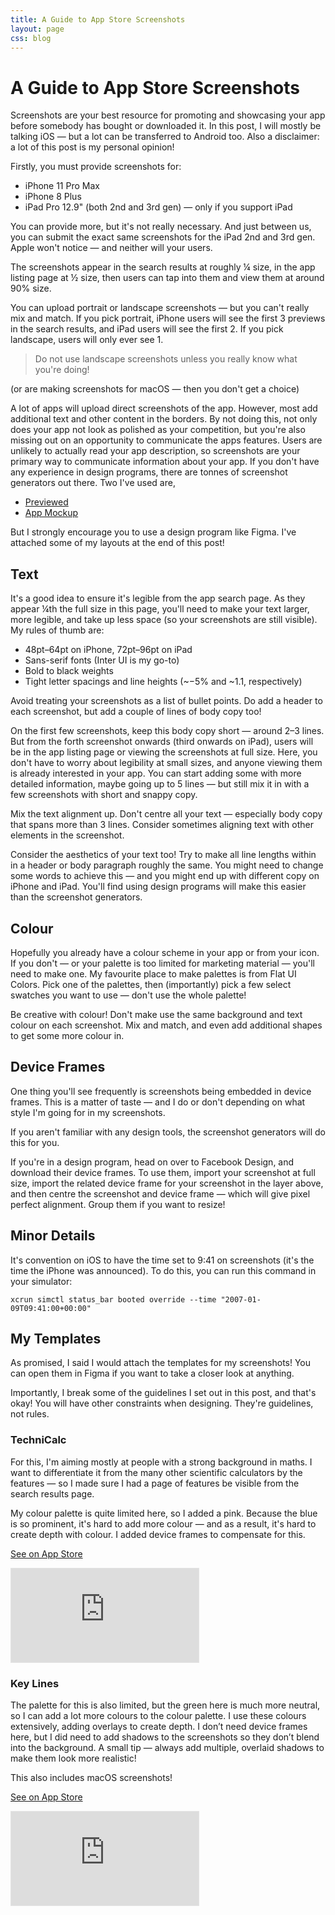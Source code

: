 ```yaml
---
title: A Guide to App Store Screenshots
layout: page
css: blog
---
```


<style>
iframe {
width: calc(var(--inner-width) * 1);
height: calc(var(--inner-width) * 0.66);
--inner-width: calc(100vw - 2 * var(--gutters));
}
</style>

# A Guide to App Store Screenshots

Screenshots are your best resource for promoting and showcasing your app before somebody has bought or downloaded it. In this post, I will mostly be talking iOS &mdash; but a lot can be transferred to Android too. Also a disclaimer: a lot of this post is my personal opinion!

Firstly, you must provide screenshots for:

- iPhone 11 Pro Max
- iPhone 8 Plus
- iPad Pro 12.9&quot; (both 2nd and 3rd gen) &mdash; only if you support iPad

You can provide more, but it's not really necessary. And just between us, you can submit the exact same screenshots for the iPad 2nd and 3rd gen. Apple won't notice &mdash; and neither will your users.

The screenshots appear in the search results at roughly &frac14; size, in the app listing page at &frac12; size, then users can tap into them and view them at around 90% size.

You can upload portrait or landscape screenshots &mdash; but you can't really mix and match. If you pick portrait, iPhone users will see the first 3 previews in the search results, and iPad users will see the first 2. If you pick landscape, users will only ever see 1.

> Do not use landscape screenshots unless you really know what you're doing!

(or are making screenshots for macOS &mdash; then you don't get a choice)

A lot of apps will upload direct screenshots of the app. However, most add additional text and other content in the borders. By not doing this, not only does your app not look as polished as your competition, but you're also missing out on an opportunity to communicate the apps features. Users are unlikely to actually read your app description, so screenshots are your primary way to communicate information about your app.
If you don't have any experience in design programs, there are tonnes of screenshot generators out there. Two I've used are,

- [Previewed](https://previewed.app/screenshots/appstore/)
- [App Mockup](https://app-mockup.com)

But I strongly encourage you to use a design program like Figma. I've attached some of my layouts at the end of this post!

## Text

It's a good idea to ensure it's legible from the app search page. As they appear ¼th the full size in this page, you'll need to make your text larger, more legible, and take up less space (so your screenshots are still visible). My rules of thumb are:

- 48pt&ndash;64pt on iPhone, 72pt&ndash;96pt on iPad
- Sans-serif fonts (Inter UI is my go-to)
- Bold to black weights
- Tight letter spacings and line heights (~&minus;5% and ~1.1, respectively)

Avoid treating your screenshots as a list of bullet points. Do add a header to each screenshot, but add a couple of lines of body copy too!

On the first few screenshots, keep this body copy short &mdash; around 2&ndash;3 lines. But from the forth screenshot onwards (third onwards on iPad), users will be in the app listing page or viewing the screenshots at full size. Here, you don't have to worry about legibility at small sizes, and anyone viewing them is already interested in your app. You can start adding some with more detailed information, maybe going up to 5 lines &mdash; but still mix it in with a few screenshots with short and snappy copy.

Mix the text alignment up. Don't centre all your text &mdash; especially body copy that spans more than 3 lines. Consider sometimes aligning text with other elements in the screenshot.

Consider the aesthetics of your text too! Try to make all line lengths within in a header or body paragraph roughly the same. You might need to change some words to achieve this &mdash; and you might end up with different copy on iPhone and iPad. You'll find using design programs will make this easier than the screenshot generators.

## Colour

Hopefully you already have a colour scheme in your app or from your icon. If you don't &mdash; or your palette is too limited for marketing material &mdash; you'll need to make one. My favourite place to make palettes is from Flat UI Colors. Pick one of the palettes, then (importantly) pick a few select swatches you want to use &mdash; don't use the whole palette!

Be creative with colour! Don't make use the same background and text colour on each screenshot. Mix and match, and even add additional shapes to get some more colour in.

## Device Frames

One thing you'll see frequently is screenshots being embedded in device frames. This is a matter of taste &mdash; and I do or don't depending on what style I'm going for in my screenshots.

If you aren't familiar with any design tools, the screenshot generators will do this for you.

If you're in a design program, head on over to Facebook Design, and download their device frames. To use them, import your screenshot at full size, import the related device frame for your screenshot in the layer above, and then centre the screenshot and device frame &mdash; which will give pixel perfect alignment. Group them if you want to resize!

## Minor Details

It's convention on iOS to have the time set to 9:41 on screenshots (it's the time the iPhone was announced). To do this, you can run this command in your simulator:

```
xcrun simctl status_bar booted override --time "2007-01-09T09:41:00+00:00"
```

## My Templates

As promised, I said I would attach the templates for my screenshots! You can open them in Figma if you want to take a closer look at anything.

Importantly, I break some of the guidelines I set out in this post, and that's okay! You will have other constraints when designing. They're guidelines, not rules.

### TechniCalc

For this, I'm aiming mostly at people with a strong background in maths. I want to differentiate it from the many other scientific calculators by the features &mdash; so I made sure I had a page of features be visible from the search results page.

My colour palette is quite limited here, so I added a pink. Because the blue is so prominent, it's hard to add more colour &mdash; and as a result, it's hard to create depth with colour. I added device frames to compensate for this.

[See on App Store](https://apps.apple.com/gb/app/technicalc-calculator/id1504965415)

<iframe style="border: 1px solid rgba(0, 0, 0, 0.1);" width="800" height="450" src="https://www.figma.com/embed?embed_host=share&url=https%3A%2F%2Fwww.figma.com%2Ffile%2FLmqbaoqaAqkhL0cp0iDDuh%2FApp-Listing%3Fnode-id%3D29%253A121&chrome=DOCUMENTATION" allowfullscreen></iframe>

### Key Lines

The palette for this is also limited, but the green here is much more neutral, so I can add a lot more colours to the colour palette. I use these colours extensively, adding overlays to create depth. I don’t need device frames here, but I did need to add shadows to the screenshots so they don’t blend into the background. A small tip — always add multiple, overlaid shadows to make them look more realistic!

This also includes macOS screenshots!

[See on App Store](https://apps.apple.com/gb/app/key-lines-keyboard-midi-player/id1506390976)

<iframe style="border: 1px solid rgba(0, 0, 0, 0.1);" width="800" height="450" src="https://www.figma.com/embed?embed_host=share&url=https%3A%2F%2Fwww.figma.com%2Ffile%2FfcqMYeJLFY8KIBrXWw97nw%2FApp-Listing%3Fnode-id%3D0%253A1&chrome=DOCUMENTATION" allowfullscreen></iframe>
